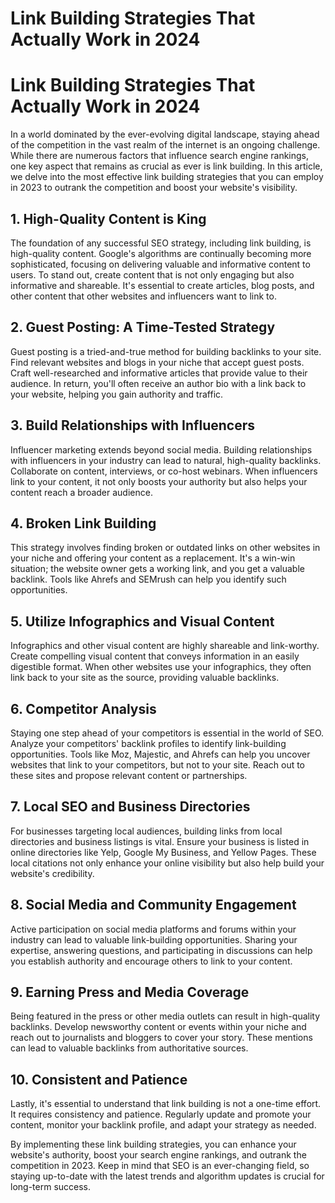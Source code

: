 # Link Building Strategies That Actually Work in 2024

# Link Building Strategies That Actually Work in 2024

In a world dominated by the ever-evolving digital landscape, staying ahead of the competition in the vast realm of the internet is an ongoing challenge. While there are numerous factors that influence search engine rankings, one key aspect that remains as crucial as ever is link building. In this article, we delve into the most effective link building strategies that you can employ in 2023 to outrank the competition and boost your website's visibility.

## 1. High-Quality Content is King

The foundation of any successful SEO strategy, including link building, is high-quality content. Google's algorithms are continually becoming more sophisticated, focusing on delivering valuable and informative content to users. To stand out, create content that is not only engaging but also informative and shareable. It's essential to create articles, blog posts, and other content that other websites and influencers want to link to.

## 2. Guest Posting: A Time-Tested Strategy

Guest posting is a tried-and-true method for building backlinks to your site. Find relevant websites and blogs in your niche that accept guest posts. Craft well-researched and informative articles that provide value to their audience. In return, you'll often receive an author bio with a link back to your website, helping you gain authority and traffic.

## 3. Build Relationships with Influencers

Influencer marketing extends beyond social media. Building relationships with influencers in your industry can lead to natural, high-quality backlinks. Collaborate on content, interviews, or co-host webinars. When influencers link to your content, it not only boosts your authority but also helps your content reach a broader audience.

## 4. Broken Link Building

This strategy involves finding broken or outdated links on other websites in your niche and offering your content as a replacement. It's a win-win situation; the website owner gets a working link, and you get a valuable backlink. Tools like Ahrefs and SEMrush can help you identify such opportunities.

## 5. Utilize Infographics and Visual Content

Infographics and other visual content are highly shareable and link-worthy. Create compelling visual content that conveys information in an easily digestible format. When other websites use your infographics, they often link back to your site as the source, providing valuable backlinks.

## 6. Competitor Analysis

Staying one step ahead of your competitors is essential in the world of SEO. Analyze your competitors' backlink profiles to identify link-building opportunities. Tools like Moz, Majestic, and Ahrefs can help you uncover websites that link to your competitors, but not to your site. Reach out to these sites and propose relevant content or partnerships.

## 7. Local SEO and Business Directories

For businesses targeting local audiences, building links from local directories and business listings is vital. Ensure your business is listed in online directories like Yelp, Google My Business, and Yellow Pages. These local citations not only enhance your online visibility but also help build your website's credibility.

## 8. Social Media and Community Engagement

Active participation on social media platforms and forums within your industry can lead to valuable link-building opportunities. Sharing your expertise, answering questions, and participating in discussions can help you establish authority and encourage others to link to your content.

## 9. Earning Press and Media Coverage

Being featured in the press or other media outlets can result in high-quality backlinks. Develop newsworthy content or events within your niche and reach out to journalists and bloggers to cover your story. These mentions can lead to valuable backlinks from authoritative sources.

## 10. Consistent and Patience

Lastly, it's essential to understand that link building is not a one-time effort. It requires consistency and patience. Regularly update and promote your content, monitor your backlink profile, and adapt your strategy as needed.

By implementing these link building strategies, you can enhance your website's authority, boost your search engine rankings, and outrank the competition in 2023. Keep in mind that SEO is an ever-changing field, so staying up-to-date with the latest trends and algorithm updates is crucial for long-term success.